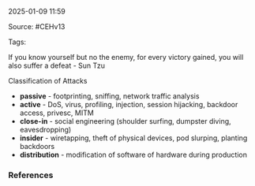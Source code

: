 
2025-01-09 11:59

Source: #CEHv13

Tags: 

If you know yourself but no the enemy, for every victory gained, you will also suffer a defeat - Sun Tzu

Classification of Attacks
- **passive** - footprinting, sniffing, network traffic analysis
- **active** - DoS, virus, profiling, injection, session hijacking, backdoor access, privesc, MITM
- **close-in** - social engineering (shoulder surfing, dumpster diving, eavesdropping) 
- **insider** - wiretapping, theft of physical devices, pod slurping, planting backdoors
- **distribution** - modification of software of hardware during production 

### References
